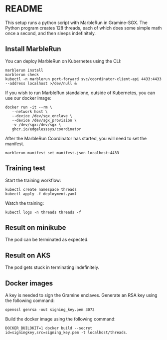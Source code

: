 # README

This setup runs a python script with MarbleRun in Gramine-SGX.
The Python program creates 128 threads, each of which does some simple math once a second, and then sleeps indefinitely.

## Install MarbleRun

You can deploy MarbleRun on Kubernetes using the CLI:
```shell
marblerun install
marblerun check
kubectl -n marblerun port-forward svc/coordinator-client-api 4433:4433 --address localhost >/dev/null &
```

If you wish to run MarbleRun standalone, outside of Kubernetes, you can use our docker image:
```shell
docker run -it --rm \
   --network host \
   --device /dev/sgx_enclave \
   --device /dev/sgx_provision \
   -v /dev/sgx:/dev/sgx \
   ghcr.io/edgelesssys/coordinator
```

After the MarbleRun Coordinator has started, you will need to set the manifest.
```shell
marblerun manifest set manifest.json localhost:4433
```

## Training test

Start the training workflow:
```shell
kubectl create namespace threads
kubectl apply -f deployment.yaml
```

Watch the training:
```shell
kubectl logs -n threads threads -f
```

## Result on minikube

The pod can be terminated as expected.

## Result on AKS

The pod gets stuck in terminating indefinitely.

## Docker images

A key is needed to sign the Gramine enclaves.
Generate an RSA key using the following command:
```shell
openssl genrsa -out signing_key.pem 3072
```

Build the docker image using the following command:
```shell
DOCKER_BUILDKIT=1 docker build --secret id=signingkey,src=signing_key.pem -t localhost/threads.
```

